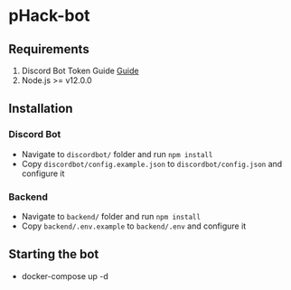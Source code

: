 # pHack-bot

## Requirements
1. Discord Bot Token Guide [Guide](https://discordjs.guide/preparations/setting-up-a-bot-application.html#creating-your-bot)
2. Node.js >= v12.0.0

## Installation
### Discord Bot
* Navigate to `discordbot/` folder and run `npm install`
* Copy `discordbot/config.example.json` to `discordbot/config.json` and configure it

### Backend
* Navigate to `backend/` folder and run `npm install`
* Copy `backend/.env.example` to `backend/.env` and configure it

## Starting the bot
* docker-compose up -d
